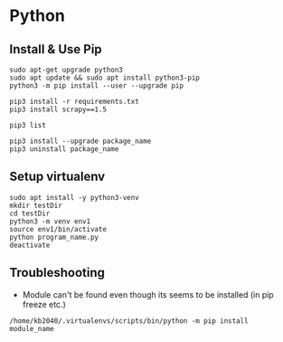 # Python

## Install & Use Pip
```
sudo apt-get upgrade python3
sudo apt update && sudo apt install python3-pip
python3 -m pip install --user --upgrade pip

pip3 install -r requirements.txt
pip3 install scrapy==1.5

pip3 list

pip3 install --upgrade package_name
pip3 uninstall package_name
```

## Setup virtualenv
```
sudo apt install -y python3-venv
mkdir testDir
cd testDir
python3 -m venv env1
source env1/bin/activate
python program_name.py
deactivate
```

## Troubleshooting
* Module can't be found even though its seems to be installed (in pip freeze etc.)
```
/home/kb2040/.virtualenvs/scripts/bin/python -m pip install module_name
```
